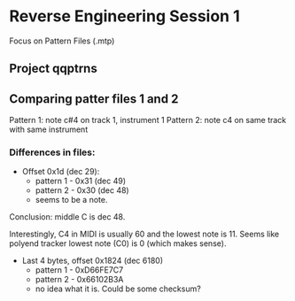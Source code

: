 # Reverse Engineering Session 1

Focus on Pattern Files (.mtp)

## Project qqptrns

## Comparing patter files 1 and 2

Pattern 1: note c#4 on track 1, instrument 1
Pattern 2: note c4 on same track with same instrument

### Differences in files:

- Offset 0x1d (dec 29):
  - pattern 1 - 0x31  (dec 49)
  - pattern 2 -  0x30  (dec 48)
  - seems to be a note. 

Conclusion: middle C is dec 48.

Interestingly,  C4 in MIDI is usually 60 and the lowest note is 11. Seems like polyend tracker lowest note (C0)  is 0 (which makes sense).

- Last 4 bytes, offset 0x1824 (dec 6180)
  - pattern 1 - 0xD66FE7C7
  - pattern 2 - 0x66102B3A
  - no idea what it is. Could be some checksum?
